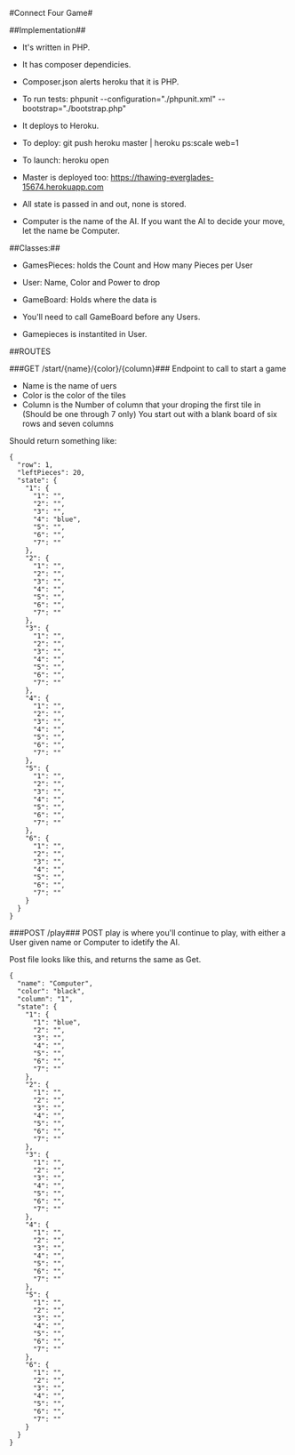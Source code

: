 #Connect Four Game#

##Implementation##

* It's written in PHP.
* It has composer dependicies.
* Composer.json alerts heroku that it is PHP. 
* To run tests: phpunit --configuration="./phpunit.xml" --bootstrap="./bootstrap.php" 

* It deploys to Heroku.
* To deploy:  git push heroku master |  heroku ps:scale web=1 
* To launch: heroku open
* Master is deployed too: https://thawing-everglades-15674.herokuapp.com

* All state is passed in and out, none is stored. 
* Computer is the name of the AI. If you want the AI to decide your move, let the name be Computer. 

##Classes:##

* GamesPieces: holds the Count and How many Pieces per User
* User: Name, Color and Power to drop
* GameBoard: Holds where the data is

* You'll need to call GameBoard before any Users. 
* Gamepieces is instantited in User. 

##ROUTES

###GET /start/{name}/{color}/{column}###
Endpoint to call to start a game
* Name is the name of uers
* Color is the color of the tiles
* Column is the Number of column that your droping the first tile in (Should be one through 7 only)
You start out with a blank board of six rows and seven columns

Should return something like:
```
{
  "row": 1,
  "leftPieces": 20,
  "state": {
    "1": {
      "1": "",
      "2": "",
      "3": "",
      "4": "blue",
      "5": "",
      "6": "",
      "7": ""
    },
    "2": {
      "1": "",
      "2": "",
      "3": "",
      "4": "",
      "5": "",
      "6": "",
      "7": ""
    },
    "3": {
      "1": "",
      "2": "",
      "3": "",
      "4": "",
      "5": "",
      "6": "",
      "7": ""
    },
    "4": {
      "1": "",
      "2": "",
      "3": "",
      "4": "",
      "5": "",
      "6": "",
      "7": ""
    },
    "5": {
      "1": "",
      "2": "",
      "3": "",
      "4": "",
      "5": "",
      "6": "",
      "7": ""
    },
    "6": {
      "1": "",
      "2": "",
      "3": "",
      "4": "",
      "5": "",
      "6": "",
      "7": ""
    }
  }
}
```
###POST /play###
POST play is where you'll continue to play, with either a User given name or Computer to idetify the AI. 

Post file looks like this, and returns the same as Get. 
```
{
  "name": "Computer",
  "color": "black",
  "column": "1",
  "state": {
    "1": {
      "1": "blue",
      "2": "",
      "3": "",
      "4": "",
      "5": "",
      "6": "",
      "7": ""
    },
    "2": {
      "1": "",
      "2": "",
      "3": "",
      "4": "",
      "5": "",
      "6": "",
      "7": ""
    },
    "3": {
      "1": "",
      "2": "",
      "3": "",
      "4": "",
      "5": "",
      "6": "",
      "7": ""
    },
    "4": {
      "1": "",
      "2": "",
      "3": "",
      "4": "",
      "5": "",
      "6": "",
      "7": ""
    },
    "5": {
      "1": "",
      "2": "",
      "3": "",
      "4": "",
      "5": "",
      "6": "",
      "7": ""
    },
    "6": {
      "1": "",
      "2": "",
      "3": "",
      "4": "",
      "5": "",
      "6": "",
      "7": ""
    }
  }
}
```
